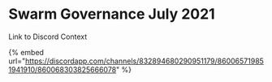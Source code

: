 # Swarm Governance July 2021



Link to Discord Context

{% embed url="https://discordapp.com/channels/832894680290951179/860065719851941910/860068303825666078" %}



